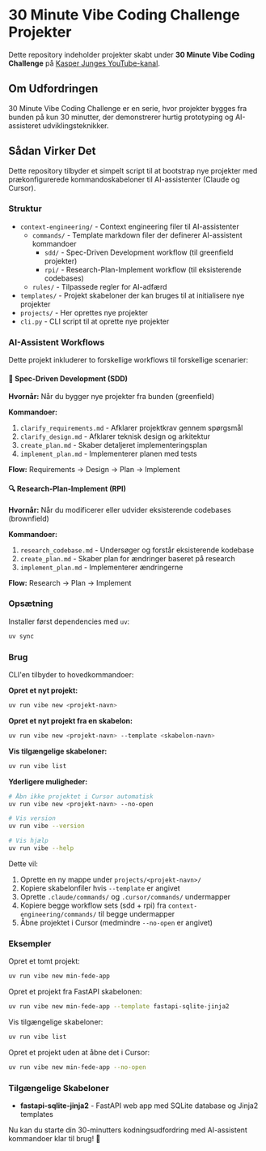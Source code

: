 # 30 Minute Vibe Coding Challenge Projekter

Dette repository indeholder projekter skabt under **30 Minute Vibe Coding Challenge** på [Kasper Junges YouTube-kanal](https://www.youtube.com/@KasperJunge).

## Om Udfordringen

30 Minute Vibe Coding Challenge er en serie, hvor projekter bygges fra bunden på kun 30 minutter, der demonstrerer hurtig prototyping og AI-assisteret udviklingsteknikker.

## Sådan Virker Det

Dette repository tilbyder et simpelt script til at bootstrap nye projekter med prækonfigurerede kommandoskabeloner til AI-assistenter (Claude og Cursor).

### Struktur

- `context-engineering/` - Context engineering filer til AI-assistenter
  - `commands/` - Template markdown filer der definerer AI-assistent kommandoer
    - `sdd/` - Spec-Driven Development workflow (til greenfield projekter)
    - `rpi/` - Research-Plan-Implement workflow (til eksisterende codebases)
  - `rules/` - Tilpassede regler for AI-adfærd
- `templates/` - Projekt skabeloner der kan bruges til at initialisere nye projekter
- `projects/` - Her oprettes nye projekter
- `cli.py` - CLI script til at oprette nye projekter

### AI-Assistent Workflows

Dette projekt inkluderer to forskellige workflows til forskellige scenarier:

#### 🌱 Spec-Driven Development (SDD)
**Hvornår:** Når du bygger nye projekter fra bunden (greenfield)

**Kommandoer:**
1. `clarify_requirements.md` - Afklarer projektkrav gennem spørgsmål
2. `clarify_design.md` - Afklarer teknisk design og arkitektur
3. `create_plan.md` - Skaber detaljeret implementeringsplan
4. `implement_plan.md` - Implementerer planen med tests

**Flow:** Requirements → Design → Plan → Implement

#### 🔍 Research-Plan-Implement (RPI)
**Hvornår:** Når du modificerer eller udvider eksisterende codebases (brownfield)

**Kommandoer:**
1. `research_codebase.md` - Undersøger og forstår eksisterende kodebase
2. `create_plan.md` - Skaber plan for ændringer baseret på research
3. `implement_plan.md` - Implementerer ændringerne

**Flow:** Research → Plan → Implement

### Opsætning

Installer først dependencies med `uv`:

```bash
uv sync
```

### Brug

CLI'en tilbyder to hovedkommandoer:

**Opret et nyt projekt:**

```bash
uv run vibe new <projekt-navn>
```

**Opret et nyt projekt fra en skabelon:**

```bash
uv run vibe new <projekt-navn> --template <skabelon-navn>
```

**Vis tilgængelige skabeloner:**

```bash
uv run vibe list
```

**Yderligere muligheder:**

```bash
# Åbn ikke projektet i Cursor automatisk
uv run vibe new <projekt-navn> --no-open

# Vis version
uv run vibe --version

# Vis hjælp
uv run vibe --help
```

Dette vil:
1. Oprette en ny mappe under `projects/<projekt-navn>/`
2. Kopiere skabelonfiler hvis `--template` er angivet
3. Oprette `.claude/commands/` og `.cursor/commands/` undermapper
4. Kopiere begge workflow sets (sdd + rpi) fra `context-engineering/commands/` til begge undermapper
5. Åbne projektet i Cursor (medmindre `--no-open` er angivet)

### Eksempler

Opret et tomt projekt:
```bash
uv run vibe new min-fede-app
```

Opret et projekt fra FastAPI skabelonen:
```bash
uv run vibe new min-fede-app --template fastapi-sqlite-jinja2
```

Vis tilgængelige skabeloner:
```bash
uv run vibe list
```

Opret et projekt uden at åbne det i Cursor:
```bash
uv run vibe new min-fede-app --no-open
```

### Tilgængelige Skabeloner

- **fastapi-sqlite-jinja2** - FastAPI web app med SQLite database og Jinja2 templates

Nu kan du starte din 30-minutters kodningsudfordring med AI-assistent kommandoer klar til brug! 🎵
